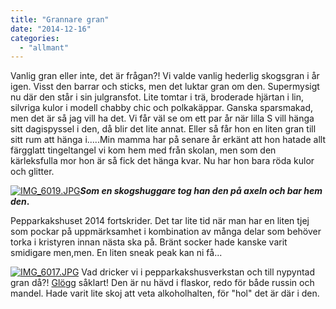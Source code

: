 ```yaml
---
title: "Grannare gran"
date: "2014-12-16"
categories: 
  - "allmant"
---
```


Vanlig gran eller inte, det är frågan?! Vi valde vanlig hederlig skogsgran i år igen. Visst den barrar och sticks, men det luktar gran om den. Supermysigt nu där den står i sin julgransfot. Lite tomtar i trä, broderade hjärtan i lin, silvriga kulor i modell chabby chic och polkakäppar. Ganska sparsmakad, men det är så jag vill ha det. Vi får väl se om ett par år när lilla S vill hänga sitt dagispyssel i den, då blir det lite annat. Eller så får hon en liten gran till sitt rum att hänga i.....Min mamma har på senare år erkänt att hon hatade allt färgglatt tingeltangel vi kom hem med från skolan, men som den kärleksfulla mor hon är så fick det hänga kvar. Nu har hon bara röda kulor och glitter.  
  
[![IMG_6019.JPG](/static/img/IMG_6019.jpg)](http://import.local/wp-content/uploads/2014/12/IMG_6019.jpg)**_Som en skogshuggare tog han den på axeln och bar hem den_.**

Pepparkakshuset 2014 fortskrider. Det tar lite tid när man har en liten tjej som pockar på uppmärksamhet i kombination av många delar som behöver torka i kristyren innan nästa ska på. Bränt socker hade kanske varit smidigare men,men. En liten sneak peak kan ni få...  
  
[![IMG_6017.JPG](/static/img/IMG_6017.jpg)](http://import.local/wp-content/uploads/2014/12/IMG_6017.jpg) Vad dricker vi i pepparkakshusverkstan och till nypyntad gran då?! [Glögg](http://import.local/2013/10/28/glogg/) såklart! Den är nu hävd i flaskor, redo för både russin och mandel. Hade varit lite skoj att veta alkoholhalten, för "hol" det är där i den.
